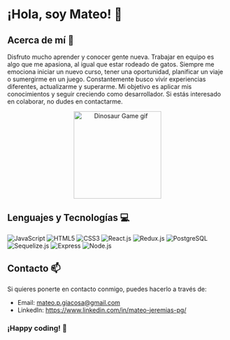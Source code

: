 # ¡Hola, soy Mateo! 👋

## Acerca de mí 🚀

Disfruto mucho aprender y conocer gente nueva. Trabajar en equipo es algo que me apasiona, al igual que estar rodeado de gatos. Siempre me emociona iniciar un nuevo curso, tener una oportunidad, planificar un viaje o sumergirme en un juego. Constantemente busco vivir experiencias diferentes, actualizarme y superarme. Mi objetivo es aplicar mis conocimientos y seguir creciendo como desarrollador. Si estás interesado en colaborar, no dudes en contactarme.

<p align="center">
    <img width="200" src="https://storage.googleapis.com/gweb-uniblog-publish-prod/original_images/Dino_non-birthday_version.gif" alt="Dinosaur Game gif">
</p>

## Lenguajes y Tecnologías 💻

<img src="https://cdn.jsdelivr.net/gh/devicons/devicon/icons/javascript/javascript-original.svg" alt="JavaScript" />
<img src="https://cdn.jsdelivr.net/gh/devicons/devicon/icons/html5/html5-original.svg" alt="HTML5" />
<img src="https://cdn.jsdelivr.net/gh/devicons/devicon/icons/css3/css3-original.svg" alt="CSS3" />
<img src="https://cdn.jsdelivr.net/gh/devicons/devicon/icons/react/react-original.svg" alt="React.js" />
<img src="https://cdn.jsdelivr.net/gh/devicons/devicon/icons/redux/redux-original.svg" alt="Redux.js" />
<img src="https://cdn.jsdelivr.net/gh/devicons/devicon/icons/postgresql/postgresql-original.svg" alt="PostgreSQL" />
<img src="https://cdn.jsdelivr.net/gh/devicons/devicon/icons/sequelize/sequelize-original.svg" alt="Sequelize.js" />
<img src="https://cdn.jsdelivr.net/gh/devicons/devicon/icons/express/express-original-wordmark.svg" alt="Express" />
<img src="https://cdn.jsdelivr.net/gh/devicons/devicon/icons/nodejs/nodejs-original.svg" alt="Node.js" />

## Contacto 📫

Si quieres ponerte en contacto conmigo, puedes hacerlo a través de:

- Email: mateo.p.giacosa@gmail.com
- LinkedIn: https://www.linkedin.com/in/mateo-jeremias-pg/

### ¡Happy coding! 🚀
